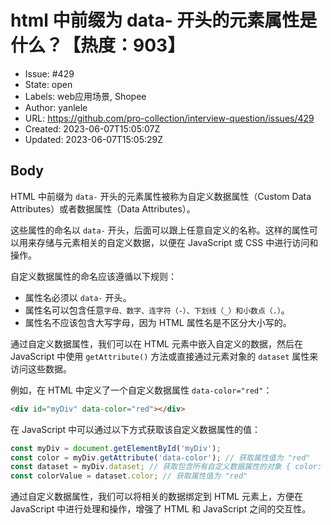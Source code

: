 # html 中前缀为 data- 开头的元素属性是什么？【热度：903】

- Issue: #429
- State: open
- Labels: web应用场景, Shopee
- Author: yanlele
- URL: https://github.com/pro-collection/interview-question/issues/429
- Created: 2023-06-07T15:05:07Z
- Updated: 2023-06-07T15:05:29Z

## Body

HTML 中前缀为 `data-` 开头的元素属性被称为自定义数据属性（Custom Data Attributes）或者数据属性（Data Attributes）。

这些属性的命名以 `data-` 开头，后面可以跟上任意自定义的名称。这样的属性可以用来存储与元素相关的自定义数据，以便在 JavaScript 或 CSS 中进行访问和操作。

自定义数据属性的命名应该遵循以下规则：
- 属性名必须以 `data-` 开头。
- 属性名可以包含任意`字母、数字、连字符（-）、下划线（_）和小数点（.）`。
- 属性名不应该包含大写字母，因为 HTML 属性名是不区分大小写的。

通过自定义数据属性，我们可以在 HTML 元素中嵌入自定义的数据，然后在 JavaScript 中使用 `getAttribute()` 方法或直接通过元素对象的 `dataset` 属性来访问这些数据。

例如，在 HTML 中定义了一个自定义数据属性 `data-color="red"`：
```html
<div id="myDiv" data-color="red"></div>
```

在 JavaScript 中可以通过以下方式获取该自定义数据属性的值：
```javascript
const myDiv = document.getElementById('myDiv');
const color = myDiv.getAttribute('data-color'); // 获取属性值为 "red"
const dataset = myDiv.dataset; // 获取包含所有自定义数据属性的对象 { color: "red" }
const colorValue = dataset.color; // 获取属性值为 "red"
```

通过自定义数据属性，我们可以将相关的数据绑定到 HTML 元素上，方便在 JavaScript 中进行处理和操作，增强了 HTML 和 JavaScript 之间的交互性。

